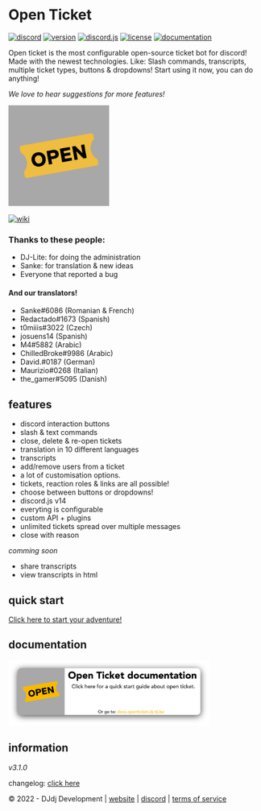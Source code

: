 # Open Ticket
[![discord](https://img.shields.io/badge/discord-join%20our%20server-5865F2.svg?style=flat-square&logo=discord)](https://discord.com/invite/26vT9wt3n3)  [![version](https://img.shields.io/badge/version-3.1.0-brightgreen.svg?style=flat-square)](https://github.com/DJj123dj/open-ticket/releases/tag/v3.1.0)  [![discord.js](https://img.shields.io/badge/discord.js-v14-CB3837.svg?style=flat-square&logo=npm)]()  [![license](https://img.shields.io/badge/license-GPL%203.0-important.svg?style=flat-square)](https://github.com/DJj123dj/open-ticket/blob/main/LICENSE) [![documentation](https://img.shields.io/badge/documentation-Click%20Here-yellow.svg?style=flat-square)](https://docs.openticket.dj-dj.be)

Open ticket is the most configurable open-source ticket bot for discord! Made with the newest technologies. Like: Slash commands, transcripts, multiple ticket types, buttons & dropdowns!
Start using it now, you can do anything!

*We love to hear suggestions for more features!*

<img src="logo.png" alt="Open Ticket logo" style="height: 200px; width:200px;"/>

[![wiki](https://img.shields.io/badge/documentation-click%20here-blue.svg?style=flat-square)](https://www.github.com/DJj123dj/open-ticket/wiki) 

### Thanks to these people:
- DJ-Lite: for doing the administration
- Sanke: for translation & new ideas
- Everyone that reported a bug
#### And our translators!
- Sanke#6086 (Romanian & French)
- Redactado#1673 (Spanish)
- t0miiis#3022 (Czech)
- josuens14 (Spanish)
- M4#5882 (Arabic)
- ChilledBroke#9986 (Arabic)
- David.#0187 (German)
- Maurizio#0268 (Italian)
- the_gamer#5095 (Danish)

## features
- discord interaction buttons
- slash & text commands
- close, delete & re-open tickets
- translation in 10 different languages
- transcripts
- add/remove users from a ticket
- a lot of customisation options.
- tickets, reaction roles & links are all possible!
- choose between buttons or dropdowns!
- discord.js v14
- everyting is configurable
- custom API + plugins
- unlimited tickets spread over multiple messages
- close with reason

*comming soon*
- share transcripts
- view transcripts in html

## quick start
[Click here to start your adventure!](https://docs.openticket.dj-dj.be/quick-start)

## documentation
[<img src="./otWIKI.png" width="400px" href="https://docs.openticket.dj-dj.be">](https://docs.openticket.dj-dj.be)

## information

_v3.1.0_

changelog: [click here](https://docs.openticket.dj-dj.be/other/changelog)

© 2022 - DJdj Development | [website](https://www.dj-dj.be) | [discord](https://discord.dj-dj.be) | [terms of service](https://www.dj-dj.be/terms)